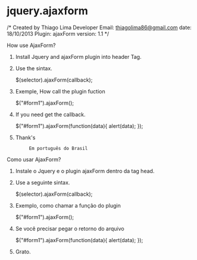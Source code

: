jquery.ajaxform
===============


/*
Created by Thiago Lima Developer
Email: thiagolima86@gmail.com
date: 18/10/2013
Plugin: ajaxForm
version: 1.1
*/

How use AjaxForm?
1. Install Jquery and ajaxForm plugin into header Tag.

   <script src="ajax.googleapis.com/ajax/libs/jquery/1.10.2/jquery.min.js"></script>
   <script src="ajaxform.js"></script>

2. Use the sintax.
   
   $(selector).ajaxForm(callback);

3. Exemple, How call the plugin fuction

   
	$("#form1").ajaxForm();
   

4. If you need get the callback.

   
	$("#form1").ajaxForm(function(data){
		alert(data);
	});
   

5. Thank's


			Em português do Brasil



Como usar AjaxForm?
1. Instale o Jquery e o plugin ajaxForm dentro da tag head.

   <script src="ajax.googleapis.com/ajax/libs/jquery/1.10.2/jquery.min.js"></script>
   <script src="ajaxform.js"></script>

2. Use a seguinte sintax.
   
   $(selector).ajaxForm(callback);

3. Exemplo, como chamar a função do plugin

   
	$("#form1").ajaxForm();
   

4. Se você precisar pegar o retorno do arquivo

   
	$("#form1").ajaxForm(function(data){
		alert(data);
	});
   

5. Grato.

